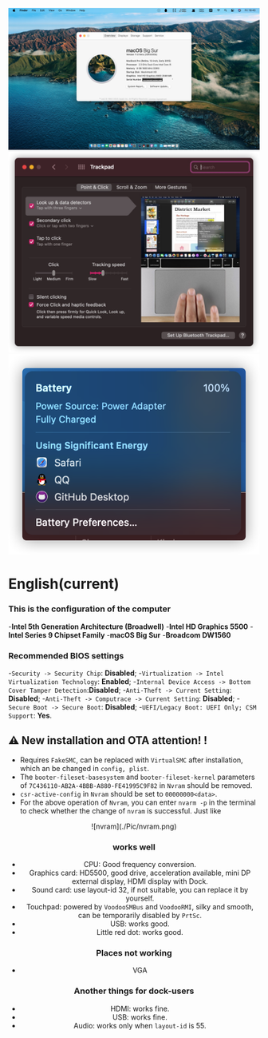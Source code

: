 ![关于本机](./Pic/ScreenShoot.jpg)
![触摸板](./Pic/trackpad.png)
![电池](./Pic/battery.png)

# English(current) 
### This is the configuration of the computer

-**Intel 5th Generation Architecture (Broadwell)**
-**Intel HD Graphics 5500**
-**Intel Series 9 Chipset Family**
-**macOS Big Sur**
-**Broadcom DW1560**


### Recommended **BIOS** settings
-`Security -> Security Chip`: **Disabled**;
-`Virtualization -> Intel Virtualization Technology`: **Enabled**;
-`Internal Device Access -> Bottom Cover Tamper Detection`:**Disabled**;
-`Anti-Theft -> Current Setting`: **Disabled**;
-`Anti-Theft -> Computrace -> Current Setting`: **Disabled**;
-`Secure Boot -> Secure Boot`: **Disabled**;
-`UEFI/Legacy Boot: UEFI Only;
CSM Support`: **Yes**.

## ⚠️ New installation and OTA attention! !

- Requires `FakeSMC`, can be replaced with `VirtualSMC` after installation, which an be changed in `config, plist`.
- The `booter-fileset-basesystem` and `booter-fileset-kernel` parameters of `7C436110-AB2A-4BBB-A880-FE41995C9F82` in `Nvram` should be removed.
- `csr-active-config` in `Nvram` should be set to `00000000<data>`.
- For the above operation of `Nvram`, you can enter `nvarm -p` in the terminal to check whether the change of `nvram` is successful. Just like 
<div align=center>![nvram](./Pic/nvram.png)

###  works well

- CPU: Good frequency conversion.
- Graphics card: HD5500, good drive, acceleration available, mini DP external display, HDMI display with Dock.
- Sound card: use layout-id 32, if not suitable, you can replace it by yourself.
- Touchpad: powered by `VoodooSMBus` and `VoodooRMI`, silky and smooth, can be temporarily disabled by `PrtSc`.
- USB: works good.
- Little red dot: works good.

### Places not working
- VGA

### Another things for dock-users
- HDMI: works fine.
- USB: works fine.
- Audio: works only when `layout-id` is 55.